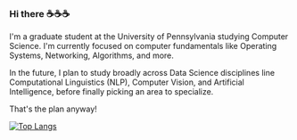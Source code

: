 ### Hi there ☕️☕️☕️

I'm a graduate student at the University of Pennsylvania studying Computer Science. I'm currently focused on computer fundamentals like 
Operating Systems, Networking, Algorithms, and more. 

In the future, I plan to study broadly across Data Science disciplines line Computational Linguistics (NLP), Computer Vision, and Artificial 
Intelligence, before finally picking an area to specialize.

That's the plan anyway!

[![Top Langs](https://github-readme-stats.vercel.app/api/top-langs/?username=MisutaKohi&layout=compact&theme=vision-friendly-dark)](https://github.com/anuraghazra/github-readme-stats)
